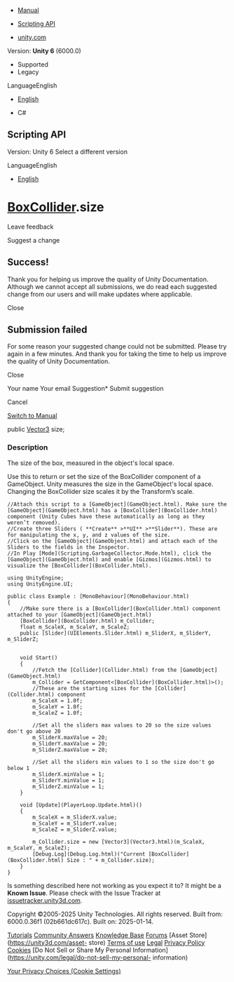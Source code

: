 [ ]()

  * [Manual](../Manual/index.html)
  * [Scripting API](../ScriptReference/index.html)

  * [unity.com](https://unity.com/)

Version: **Unity 6** (6000.0)

  * Supported
  * Legacy

LanguageEnglish

  * [English]()

  * C#

[ ](https://docs.unity3d.com)

## Scripting API

Version: Unity 6 Select a different version

LanguageEnglish

  * [English]()

#  [BoxCollider](BoxCollider.html).size

Leave feedback

Suggest a change

## Success!

Thank you for helping us improve the quality of Unity Documentation. Although
we cannot accept all submissions, we do read each suggested change from our
users and will make updates where applicable.

Close

## Submission failed

For some reason your suggested change could not be submitted. Please <a>try
again</a> in a few minutes. And thank you for taking the time to help us
improve the quality of Unity Documentation.

Close

Your name Your email Suggestion* Submit suggestion

Cancel

[Switch to Manual](../Manual/class-BoxCollider.html "Go to BoxCollider
Component in the Manual")

public [Vector3](Vector3.html) size;

### Description

The size of the box, measured in the object's local space.

Use this to return or set the size of the BoxCollider component of a
GameObject. Unity measures the size in the GameObject's local space. Changing
the BoxCollider size scales it by the Transform’s scale.

    
    
    //Attach this script to a [GameObject](GameObject.html). Make sure the [GameObject](GameObject.html) has a [BoxCollider](BoxCollider.html) component (Unity Cubes have these automatically as long as they weren’t removed).
    //Create three Sliders ( **Create** >**UI** >**Slider**). These are for manipulating the x, y, and z values of the size.
    //Click on the [GameObject](GameObject.html) and attach each of the Sliders to the fields in the Inspector.
    //In Play [Mode](Scripting.GarbageCollector.Mode.html), click the [GameObject](GameObject.html) and enable [Gizmos](Gizmos.html) to visualize the [BoxCollider](BoxCollider.html).  
      
    using UnityEngine;
    using UnityEngine.UI;  
      
    public class Example : [MonoBehaviour](MonoBehaviour.html)
    {
        //Make sure there is a [BoxCollider](BoxCollider.html) component attached to your [GameObject](GameObject.html)
        [BoxCollider](BoxCollider.html) m_Collider;
        float m_ScaleX, m_ScaleY, m_ScaleZ;
        public [Slider](UIElements.Slider.html) m_SliderX, m_SliderY, m_SliderZ;  
      
    
        void Start()
        {
            //Fetch the [Collider](Collider.html) from the [GameObject](GameObject.html)
            m_Collider = GetComponent<[BoxCollider](BoxCollider.html)>();
            //These are the starting sizes for the [Collider](Collider.html) component
            m_ScaleX = 1.0f;
            m_ScaleY = 1.0f;
            m_ScaleZ = 1.0f;  
      
            //Set all the sliders max values to 20 so the size values don't go above 20
            m_SliderX.maxValue = 20;
            m_SliderY.maxValue = 20;
            m_SliderZ.maxValue = 20;  
      
            //Set all the sliders min values to 1 so the size don't go below 1
            m_SliderX.minValue = 1;
            m_SliderY.minValue = 1;
            m_SliderZ.minValue = 1;
        }  
      
        void [Update](PlayerLoop.Update.html)()
        {
            m_ScaleX = m_SliderX.value;
            m_ScaleY = m_SliderY.value;
            m_ScaleZ = m_SliderZ.value;  
      
            m_Collider.size = new [Vector3](Vector3.html)(m_ScaleX, m_ScaleY, m_ScaleZ);
            [Debug.Log](Debug.Log.html)("Current [BoxCollider](BoxCollider.html) Size : " + m_Collider.size);
        }
    }
    

Is something described here not working as you expect it to? It might be a
**Known Issue**. Please check with the Issue Tracker at
[issuetracker.unity3d.com](https://issuetracker.unity3d.com).

Copyright ©2005-2025 Unity Technologies. All rights reserved. Built from:
6000.0.36f1 (02b661dc617c). Built on: 2025-01-14.

[Tutorials](https://unity3d.com/learn) [Community
Answers](https://answers.unity3d.com) [Knowledge
Base](https://support.unity3d.com/hc/en-us)
[Forums](https://forum.unity3d.com) [Asset Store](https://unity3d.com/asset-
store) [Terms of use](https://docs.unity3d.com/Manual/TermsOfUse.html)
[Legal](https://unity.com/legal) [Privacy
Policy](https://unity.com/legal/privacy-policy)
[Cookies](https://unity.com/legal/cookie-policy) [Do Not Sell or Share My
Personal Information](https://unity.com/legal/do-not-sell-my-personal-
information)

[Your Privacy Choices (Cookie Settings)](javascript:void\(0\);)

